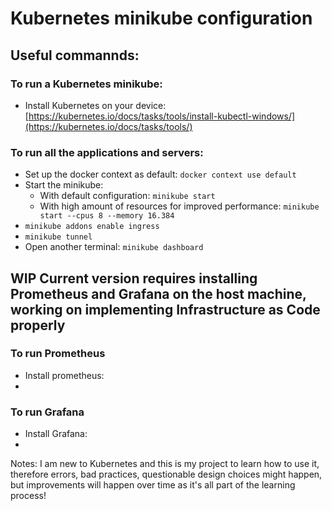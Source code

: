 # Kubernetes minikube configuration
## Useful commannds:
### To run a Kubernetes minikube:
- Install Kubernetes on your device: [https://kubernetes.io/docs/tasks/tools/install-kubectl-windows/](https://kubernetes.io/docs/tasks/tools/)
### To run all the applications and servers:
- Set up the docker context as default: ```docker context use default```
- Start the minikube:
  - With default configuration: ```minikube start```
  - With high amount of resources for improved performance: ```minikube start --cpus 8 --memory 16.384```
- ```minikube addons enable ingress```
- ```minikube tunnel```
- Open another terminal: ```minikube dashboard```
## WIP Current version requires installing Prometheus and Grafana on the host machine, working on implementing Infrastructure as Code properly
### To run Prometheus
- Install prometheus:
- 
### To run Grafana
- Install Grafana:
- 

Notes:
I am new to Kubernetes and this is my project to learn how to use it, therefore errors, bad practices, questionable design choices might happen, but improvements will happen over time as it's all part of the learning process!   
